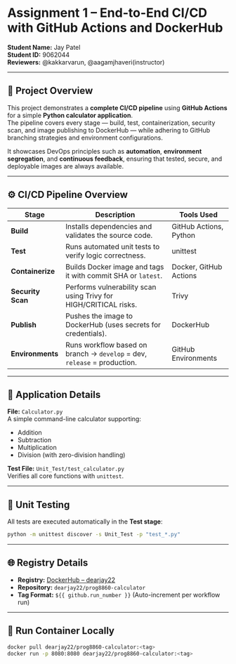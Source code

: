 # Assignment 1 – End-to-End CI/CD with GitHub Actions and DockerHub  
**Student Name:** Jay Patel  
**Student ID:** 9062044  
**Reviewers:** @kakkarvarun, @aagamjhaveri(instructor)  

---

## 🧩 Project Overview
This project demonstrates a **complete CI/CD pipeline** using **GitHub Actions** for a simple **Python calculator application**.  
The pipeline covers every stage — build, test, containerization, security scan, and image publishing to DockerHub — while adhering to GitHub branching strategies and environment configurations.

It showcases DevOps principles such as **automation**, **environment segregation**, and **continuous feedback**, ensuring that tested, secure, and deployable images are always available.

---

## ⚙️ CI/CD Pipeline Overview

| Stage | Description | Tools Used |
|--------|--------------|-------------|
| **Build** | Installs dependencies and validates the source code. | GitHub Actions, Python |
| **Test** | Runs automated unit tests to verify logic correctness. | unittest |
| **Containerize** | Builds Docker image and tags it with commit SHA or `latest`. | Docker, GitHub Actions |
| **Security Scan** | Performs vulnerability scan using Trivy for HIGH/CRITICAL risks. | Trivy |
| **Publish** | Pushes the image to DockerHub (uses secrets for credentials). | DockerHub |
| **Environments** | Runs workflow based on branch → `develop` = dev, `release` = production. | GitHub Environments |

---

## 🐍 Application Details

**File:** `Calculator.py`  
A simple command-line calculator supporting:
- Addition  
- Subtraction  
- Multiplication  
- Division (with zero-division handling)

**Test File:** `Unit_Test/test_calculator.py`  
Verifies all core functions with `unittest`.

---

## 🧪 Unit Testing
All tests are executed automatically in the **Test stage**:
```bash
python -m unittest discover -s Unit_Test -p "test_*.py"
```
---

## 🌐 Registry Details
- **Registry:** [DockerHub – dearjay22](https://hub.docker.com/u/dearjay22)  
- **Repository:** `dearjay22/prog8860-calculator`  
- **Tag Format:** `${{ github.run_number }}` (Auto-increment per workflow run)

---

## 🧩 Run Container Locally

```bash
docker pull dearjay22/prog8860-calculator:<tag>
docker run -p 8080:8080 dearjay22/prog8860-calculator:<tag>
```